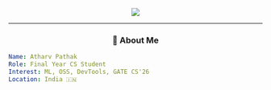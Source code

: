 <!-- Typing SVG Header -->
<p align="center">
  <img src="https://readme-typing-svg.demolab.com?font=Fira+Code&duration=3000&pause=1000&color=00FFC5&center=true&vCenter=true&width=435&lines=Hi+I'm+Atharv+Pathak!;CS+Final+Year+Student;Aspiring+Google+Intern+%F0%9F%9A%80;GSoC+%7C+GATE+CS+%7C+Open+Source" />
</p>

---

<h3 align="center">🧠 About Me</h3>

```yaml
Name: Atharv Pathak
Role: Final Year CS Student
Interest: ML, OSS, DevTools, GATE CS'26
Location: India 🇮🇳
